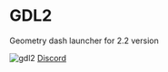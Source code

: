# GDL2
Geometry dash launcher for 2.2 version

  ![gdl2](https://github.com/N1C1N1/GDL2/assets/116889092/2b11baa5-1066-476b-8b15-76fab8dd8da8)
[Discord](https://discord.gg/wS6XUZ8rSD)

